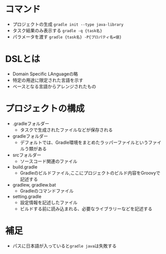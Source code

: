 # コマンド
* プロジェクトの生成
`gradle init --type java-library`
* タスク結果のみ表示する
`gradle -q {task名}`
* パラメータを渡す
`gradle {task名} -P{プロパティ名=値}`

# DSLとは
* Domain Specific LAnguageの略
* 特定の用途に限定された言語を示す
* ベースとなる言語からアレンジされたもの

# プロジェクトの構成
* .gradleフォルダー
  * タスクで生成されたファイルなどが保存される
* gradleフォルダー
  * デフォルトでは、Gradle環境をまとめたラッパーファイルというファイルう類がある
* srcフォルダー
  * ソースコード関連のファイル
* build.gradle
  * Gradleのビルドファイル,ここにプロジェクトのビルド内容をGroovyで記述する
* gradlew, gradlew.bat
  * Gradleのコマンドファイル
* setting.gradle
  * 設定情報を記述したファイル
  * ビルドする前に読み込まれる、必要なライブラリーなどを記述する

# 補足
* パスに日本語が入っていると`gradle java`は失敗する
